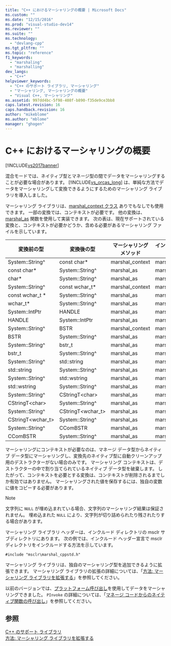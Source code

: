 ```yaml
---
title: "C++ におけるマーシャリングの概要 | Microsoft Docs"
ms.custom: ""
ms.date: "12/15/2016"
ms.prod: "visual-studio-dev14"
ms.reviewer: ""
ms.suite: ""
ms.technology: 
  - "devlang-cpp"
ms.tgt_pltfrm: ""
ms.topic: "reference"
f1_keywords: 
  - "marshaling"
  - "marshalling"
dev_langs: 
  - "C++"
helpviewer_keywords: 
  - "C++ のサポート ライブラリ, マーシャリング"
  - "マーシャリング, マーシャリングの概要"
  - "Visual C++, マーシャリング"
ms.assetid: 997dd4bc-5f98-408f-b890-f35de9ce3bb8
caps.latest.revision: 16
caps.handback.revision: 16
author: "mikeblome"
ms.author: "mblome"
manager: "ghogen"
---
```

# C++ におけるマーシャリングの概要
[!INCLUDE[vs2017banner](../assembler/inline/includes/vs2017banner.md)]

混合モードでは、ネイティブ型とマネージ型の間でデータをマーシャリングすることが必要な場合があります。  [!INCLUDE[vs_orcas_long](../atl/reference/includes/vs_orcas_long_md.md)] は、単純な方法でデータをマーシャリングして変換できるようにするためのマーシャリング ライブラリを導入しました。  
  
 マーシャリング ライブラリは、[marshal\_context クラス](../dotnet/marshal-context-class.md) ありでもなしでも使用できます。  一部の変換では、コンテキストが必要です。  他の変換は、[marshal\_as](../dotnet/marshal-as.md) 関数を使用して実装できます。  次の表は、現在サポートされている変換と、コンテキストが必要かどうか、含める必要があるマーシャリング ファイルを示しています。  
  
|変換前の型|変換後の型|マーシャリング メソッド|インクルード ファイル|  
|-----------|-----------|------------------|-----------------|  
|System::String^|const char\*|marshal\_context|marshal.h|  
|const char\*|System::String^|marshal\_as|marshal.h|  
|char\*|System::String^|marshal\_as|marshal.h|  
|System::String^|const wchar\_t\*|marshal\_context|marshal.h|  
|const wchar\_t \*|System::String^|marshal\_as|marshal.h|  
|wchar\_t\*|System::String^|marshal\_as|marshal.h|  
|System::IntPtr|HANDLE|marshal\_as|marshal\_windows.h|  
|HANDLE|System::IntPtr|marshal\_as|marshal\_windows.h|  
|System::String^|BSTR|marshal\_context|marshal\_windows.h|  
|BSTR|System::String^|marshal\_as|marshal.h|  
|System::String^|bstr\_t|marshal\_as|marshal\_windows.h|  
|bstr\_t|System::String^|marshal\_as|marshal\_windows.h|  
|System::String^|std::string|marshal\_as|marshal\_cppstd.h|  
|std::string|System::String^|marshal\_as|marshal\_cppstd.h|  
|System::String^|std::wstring|marshal\_as|marshal\_cppstd.h|  
|std::wstring|System::String^|marshal\_as|marshal\_cppstd.h|  
|System::String^|CStringT\<char\>|marshal\_as|marshal\_atl.h|  
|CStringT\<char\>|System::String^|marshal\_as|marshal\_atl.h|  
|System::String^|CStringT\<wchar\_t\>|marshal\_as|marshal\_atl.h|  
|CStringT\<wchar\_t\>|System::String^|marshal\_as|marshal\_atl.h|  
|System::String^|CComBSTR|marshal\_as|marshal\_atl.h|  
|CComBSTR|System::String^|marshal\_as|marshal\_atl.h|  
  
 マーシャリングにコンテキストが必要なのは、マネージ データ型からネイティブ データ型にマーシャリングし、変換先のネイティブ型に自動クリーンアップ用のデストラクターがない場合のみです。  マーシャリング コンテキストは、デストラクターの中で割り当てられているネイティブ データ型を破棄します。  したがって、コンテキストを必要とする変換は、コンテキストが削除されるまでしか有効ではありません。  マーシャリングされた値を保存するには、独自の変数に値をコピーする必要があります。  
  
> [!NOTE]
>  文字列に `NULL` が埋め込まれている場合、文字列のマーシャリング結果は保証されません。  埋め込まれた `NULL` により、文字列が切り詰められたり残されたりする場合があります。  
  
 マーシャリング ライブラリ ヘッダーは、インクルード ディレクトリの msclr サブディレクトリにあります。  次の例では、インクルード ヘッダー宣言で msclr ディレクトリをインクルードする方法を示しています。  
  
 `#include "msclr\marshal_cppstd.h"`  
  
 マーシャリング ライブラリは、独自のマーシャリング型を追加できるように拡張できます。  マーシャリング ライブラリの拡張の詳細については、「[方法: マーシャリング ライブラリを拡張する](../dotnet/how-to-extend-the-marshaling-library.md)」を参照してください。  
  
 以前のバージョンでは、[プラットフォーム呼び出し](../Topic/Consuming%20Unmanaged%20DLL%20Functions.md)を使用してデータをマーシャリングできました。  `PInvoke` の詳細については、「[マネージ コードからのネイティブ関数の呼び出し](../dotnet/calling-native-functions-from-managed-code.md)」を参照してください。  
  
## 参照  
 [C\+\+ のサポート ライブラリ](../dotnet/cpp-support-library.md)   
 [方法: マーシャリング ライブラリを拡張する](../dotnet/how-to-extend-the-marshaling-library.md)